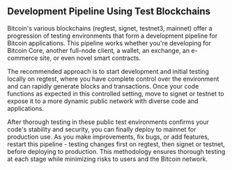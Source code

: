 ## Development Pipeline Using Test Blockchains

Bitcoin's various blockchains (regtest, signet, testnet3, mainnet) offer a progression of testing environments that form a development pipeline for Bitcoin applications. This pipeline works whether you're developing for Bitcoin Core, another full-node client, a wallet, an exchange, an e-commerce site, or even novel smart contracts.

The recommended approach is to start development and initial testing locally on regtest, where you have complete control over the environment and can rapidly generate blocks and transactions. Once your code functions as expected in this controlled setting, move to signet or testnet to expose it to a more dynamic public network with diverse code and applications.

After thorough testing in these public test environments confirms your code's stability and security, you can finally deploy to mainnet for production use. As you make improvements, fix bugs, or add features, restart this pipeline - testing changes first on regtest, then signet or testnet, before deploying to production. This methodology ensures thorough testing at each stage while minimizing risks to users and the Bitcoin network.